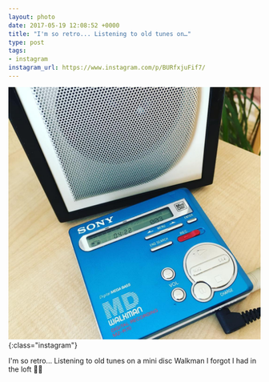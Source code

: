```yaml
---
layout: photo
date: 2017-05-19 12:08:52 +0000
title: "I'm so retro... Listening to old tunes on…"
type: post
tags:
- instagram
instagram_url: https://www.instagram.com/p/BURfxjuFif7/
---
```


![Instagram - BURfxjuFif7](/img/BURfxjuFif7.jpg){:class="instagram"}

I'm so retro... Listening to old tunes on a mini disc Walkman I forgot I had in the loft 🤘🤙

